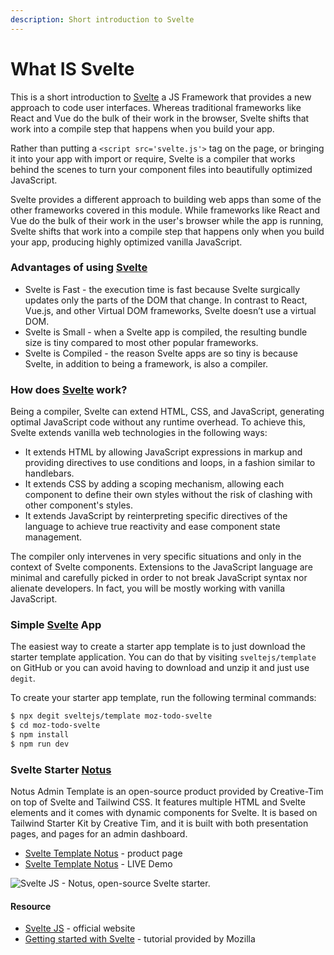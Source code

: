 ```yaml
---
description: Short introduction to Svelte
---
```


# What IS Svelte

This is a short introduction to [Svelte](https://svelte.dev/) a JS Framework that provides a new approach to code user interfaces. Whereas traditional frameworks like React and Vue do the bulk of their work in the browser, Svelte shifts that work into a compile step that happens when you build your app.

Rather than putting a `<script src='svelte.js'>` tag on the page, or bringing it into your app with import or require, Svelte is a compiler that works behind the scenes to turn your component files into beautifully optimized JavaScript.

Svelte provides a different approach to building web apps than some of the other frameworks covered in this module. While frameworks like React and Vue do the bulk of their work in the user's browser while the app is running, Svelte shifts that work into a compile step that happens only when you build your app, producing highly optimized vanilla JavaScript.



### **Advantages of using** [**Svelte**](https://svelte.dev/)

* Svelte is Fast - the execution time is fast because Svelte surgically updates only the parts of the DOM that change. In contrast to React, Vue.js, and other Virtual DOM frameworks, Svelte doesn’t use a virtual DOM.
* Svelte is Small - when a Svelte app is compiled, the resulting bundle size is tiny compared to most other popular frameworks.
* Svelte is Compiled - the reason Svelte apps are so tiny is because Svelte, in addition to being a framework, is also a compiler.



### How does [Svelte](https://svelte.dev/) work?

Being a compiler, Svelte can extend HTML, CSS, and JavaScript, generating optimal JavaScript code without any runtime overhead. To achieve this, Svelte extends vanilla web technologies in the following ways:

* It extends HTML by allowing JavaScript expressions in markup and providing directives to use conditions and loops, in a fashion similar to handlebars.
* It extends CSS by adding a scoping mechanism, allowing each component to define their own styles without the risk of clashing with other component's styles.
* It extends JavaScript by reinterpreting specific directives of the language to achieve true reactivity and ease component state management.

The compiler only intervenes in very specific situations and only in the context of Svelte components. Extensions to the JavaScript language are minimal and carefully picked in order to not break JavaScript syntax nor alienate developers. In fact, you will be mostly working with vanilla JavaScript.



### Simple [Svelte](https://svelte.dev/) App

The easiest way to create a starter app template is to just download the starter template application. You can do that by visiting `sveltejs/template` on GitHub or you can avoid having to download and unzip it and just use `degit`.

To create your starter app template, run the following terminal commands:

```bash
$ npx degit sveltejs/template moz-todo-svelte
$ cd moz-todo-svelte
$ npm install
$ npm run dev
```

### 

### Svelte Starter [Notus](https://www.creative-tim.com/product/notus-svelte?AFFILIATE=128200)

Notus Admin Template is an open-source product provided by Creative-Tim on top of Svelte and Tailwind CSS. It features multiple HTML and Svelte elements and it comes with dynamic components for Svelte. It is based on Tailwind Starter Kit by Creative Tim, and it is built with both presentation pages, and pages for an admin dashboard.

* [Svelte Template  Notus](https://www.creative-tim.com/product/notus-svelte?AFFILIATE=128200) - product page
* [Svelte Template  Notus](https://demos.creative-tim.com/notus-svelte/?AFFILIATE=128200) - LIVE Demo

![Svelte JS - Notus, open-source Svelte starter.](https://raw.githubusercontent.com/ui-themes/svelte-admin-template-notus/master/media/svelte-admin-template-notus-screen-product.jpg)

#### 

#### Resource

* [Svelte JS](https://svelte.dev/) - official website
* [Getting started with Svelte](https://developer.mozilla.org/en-US/docs/Learn/Tools_and_testing/Client-side_JavaScript_frameworks/Svelte_getting_started) - tutorial provided by Mozilla 

